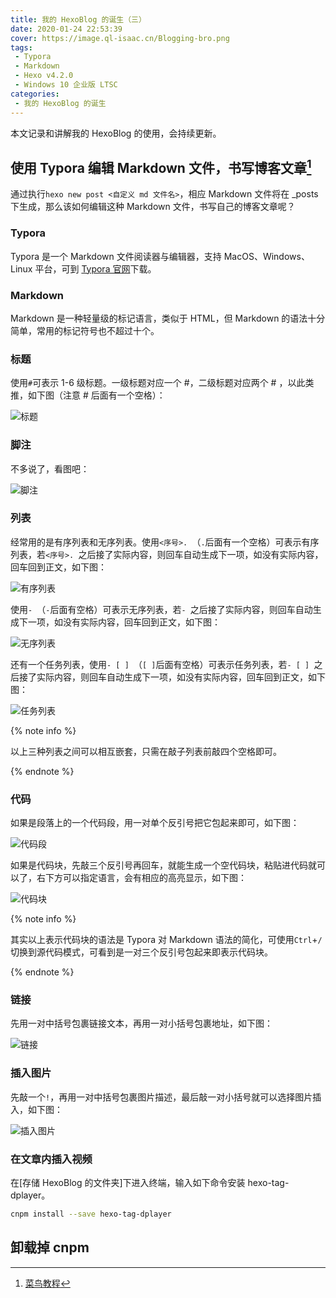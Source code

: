 ```yaml
---
title: 我的 HexoBlog 的诞生（三）
date: 2020-01-24 22:53:39
cover: https://image.ql-isaac.cn/Blogging-bro.png
tags:
 - Typora
 - Markdown
 - Hexo v4.2.0
 - Windows 10 企业版 LTSC
categories:
 - 我的 HexoBlog 的诞生
---
```


本文记录和讲解我的 HexoBlog 的使用，会持续更新。

<!-- more -->

<script src="https://cdn.jsdelivr.net/npm/hls.js"></script>

## 使用 Typora 编辑 Markdown 文件，书写博客文章[^1]

通过执行`hexo new post <自定义 md 文件名>`，相应 Markdown 文件将在 _posts 下生成，那么该如何编辑这种 Markdown 文件，书写自己的博客文章呢？

### Typora

Typora 是一个 Markdown 文件阅读器与编辑器，支持 MacOS、Windows、Linux 平台，可到 [Typora 官网](https://typora.io/)下载。

### Markdown

Markdown 是一种轻量级的标记语言，类似于 HTML，但 Markdown 的语法十分简单，常用的标记符号也不超过十个。

### 标题

使用`#`可表示 1-6 级标题。一级标题对应一个 #，二级标题对应两个 # ，以此类推，如下图（注意 # 后面有一个空格）：

![标题](https://cdn.jsdelivr.net/npm/post-gifs-1/My_HexoBlog_with_NexT(3)/标题.gif)

### 脚注

不多说了，看图吧：

![脚注](https://cdn.jsdelivr.net/npm/post-gifs-1/My_HexoBlog_with_NexT(3)/脚注.gif)

### 列表

经常用的是有序列表和无序列表。使用`<序号>. `（`.`后面有一个空格）可表示有序列表，若`<序号>. `之后接了实际内容，则回车自动生成下一项，如没有实际内容，回车回到正文，如下图：

![有序列表](https://cdn.jsdelivr.net/npm/post-gifs-1/My_HexoBlog_with_NexT(3)/有序列表.gif)

使用`- `（`-`后面有空格）可表示无序列表，若`- `之后接了实际内容，则回车自动生成下一项，如没有实际内容，回车回到正文，如下图：

![无序列表](https://cdn.jsdelivr.net/npm/post-gifs-1/My_HexoBlog_with_NexT(3)/无序列表.gif)

还有一个任务列表，使用`- [ ] `（`[ ]`后面有空格）可表示任务列表，若`- [ ] `之后接了实际内容，则回车自动生成下一项，如没有实际内容，回车回到正文，如下图：

![任务列表](https://cdn.jsdelivr.net/npm/post-gifs-1/My_HexoBlog_with_NexT(3)/任务列表.gif)

{% note info %}

以上三种列表之间可以相互嵌套，只需在敲子列表前敲四个空格即可。

{% endnote %}

### 代码

如果是段落上的一个代码段，用一对单个反引号把它包起来即可，如下图：

![代码段](https://cdn.jsdelivr.net/npm/post-gifs-1/My_HexoBlog_with_NexT(3)/代码段.gif)

如果是代码块，先敲三个反引号再回车，就能生成一个空代码块，粘贴进代码就可以了，右下方可以指定语言，会有相应的高亮显示，如下图：

![代码块](https://cdn.jsdelivr.net/npm/post-gifs-1/My_HexoBlog_with_NexT(3)/代码块.gif)


{% note info %}

其实以上表示代码块的语法是 Typora 对 Markdown 语法的简化，可使用`Ctrl`+`/`切换到源代码模式，可看到是一对三个反引号包起来即表示代码块。

{% endnote %}

### 链接

先用一对中括号包裹链接文本，再用一对小括号包裹地址，如下图：

![链接](https://cdn.jsdelivr.net/npm/post-gifs-1/My_HexoBlog_with_NexT(3)/链接.gif)

### 插入图片

先敲一个`!`，再用一对中括号包裹图片描述，最后敲一对小括号就可以选择图片插入，如下图：

![插入图片](https://cdn.jsdelivr.net/npm/post-gifs-1/My_HexoBlog_with_NexT(3)/插入图片.gif)


### 在文章内插入视频

在[存储 HexoBlog 的文件夹]下进入终端，输入如下命令安装 hexo-tag-dplayer。

```bash
cnpm install --save hexo-tag-dplayer
```

## 卸载掉 cnpm



[^1]: [菜鸟教程](https://www.runoob.com/markdown/md-tutorial.html)